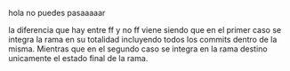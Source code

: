 hola
no puedes
pasaaaaar



la diferencia que hay entre ff y no ff viene siendo que en el primer caso se integra la rama en su totalidad incluyendo todos los commits dentro de la misma. Mientras que en el segundo caso se integra en la rama destino unicamente el estado final de la rama.
